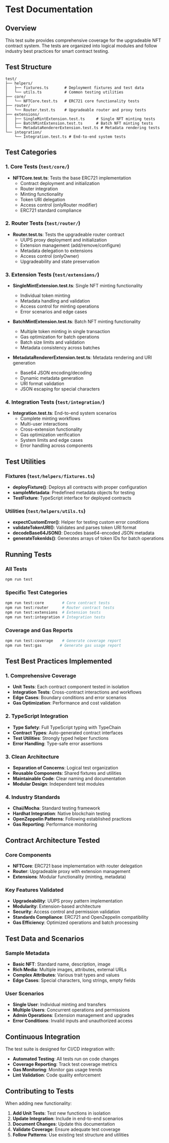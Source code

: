 # Test Documentation

## Overview

This test suite provides comprehensive coverage for the upgradeable NFT contract system. The tests are organized into logical modules and follow industry best practices for smart contract testing.

## Test Structure

```
test/
├── helpers/
│   ├── fixtures.ts       # Deployment fixtures and test data
│   └── utils.ts          # Common testing utilities
├── core/
│   └── NFTCore.test.ts   # ERC721 core functionality tests
├── router/
│   └── Router.test.ts    # Upgradeable router and proxy tests
├── extensions/
│   ├── SingleMintExtension.test.ts     # Single NFT minting tests
│   ├── BatchMintExtension.test.ts      # Batch NFT minting tests
│   └── MetadataRendererExtension.test.ts # Metadata rendering tests
└── integration/
    └── Integration.test.ts # End-to-end system tests
```

## Test Categories

### 1. Core Tests (`test/core/`)
- **NFTCore.test.ts**: Tests the base ERC721 implementation
  - Contract deployment and initialization
  - Router integration
  - Minting functionality
  - Token URI delegation
  - Access control (onlyRouter modifier)
  - ERC721 standard compliance

### 2. Router Tests (`test/router/`)
- **Router.test.ts**: Tests the upgradeable router contract
  - UUPS proxy deployment and initialization
  - Extension management (add/remove/configure)
  - Metadata delegation to extensions
  - Access control (onlyOwner)
  - Upgradeability and state preservation

### 3. Extension Tests (`test/extensions/`)
- **SingleMintExtension.test.ts**: Single NFT minting functionality
  - Individual token minting
  - Metadata handling and validation
  - Access control for minting operations
  - Error scenarios and edge cases

- **BatchMintExtension.test.ts**: Batch NFT minting functionality
  - Multiple token minting in single transaction
  - Gas optimization for batch operations
  - Batch size limits and validation
  - Metadata consistency across batches

- **MetadataRendererExtension.test.ts**: Metadata rendering and URI generation
  - Base64 JSON encoding/decoding
  - Dynamic metadata generation
  - URI format validation
  - JSON escaping for special characters

### 4. Integration Tests (`test/integration/`)
- **Integration.test.ts**: End-to-end system scenarios
  - Complete minting workflows
  - Multi-user interactions
  - Cross-extension functionality
  - Gas optimization verification
  - System limits and edge cases
  - Error handling across components

## Test Utilities

### Fixtures (`test/helpers/fixtures.ts`)
- **deployFixture()**: Deploys all contracts with proper configuration
- **sampleMetadata**: Predefined metadata objects for testing
- **TestFixture**: TypeScript interface for deployed contracts

### Utilities (`test/helpers/utils.ts`)
- **expectCustomError()**: Helper for testing custom error conditions
- **validateTokenURI()**: Validates and parses token URI format
- **decodeBase64JSON()**: Decodes base64-encoded JSON metadata
- **generateTokenIds()**: Generates arrays of token IDs for batch operations

## Running Tests

### All Tests
```bash
npm run test
```

### Specific Test Categories
```bash
npm run test:core        # Core contract tests
npm run test:router      # Router contract tests
npm run test:extensions  # Extension tests
npm run test:integration # Integration tests
```

### Coverage and Gas Reports
```bash
npm run test:coverage    # Generate coverage report
npm run test:gas        # Generate gas usage report
```

## Test Best Practices Implemented

### 1. Comprehensive Coverage
- **Unit Tests**: Each contract component tested in isolation
- **Integration Tests**: Cross-contract interactions and workflows
- **Edge Cases**: Boundary conditions and error scenarios
- **Gas Optimization**: Performance and cost validation

### 2. TypeScript Integration
- **Type Safety**: Full TypeScript typing with TypeChain
- **Contract Types**: Auto-generated contract interfaces
- **Test Utilities**: Strongly typed helper functions
- **Error Handling**: Type-safe error assertions

### 3. Clean Architecture
- **Separation of Concerns**: Logical test organization
- **Reusable Components**: Shared fixtures and utilities
- **Maintainable Code**: Clear naming and documentation
- **Modular Design**: Independent test modules

### 4. Industry Standards
- **Chai/Mocha**: Standard testing framework
- **Hardhat Integration**: Native blockchain testing
- **OpenZeppelin Patterns**: Following established practices
- **Gas Reporting**: Performance monitoring

## Contract Architecture Tested

### Core Components
- **NFTCore**: ERC721 base implementation with router delegation
- **Router**: Upgradeable proxy with extension management
- **Extensions**: Modular functionality (minting, metadata)

### Key Features Validated
- **Upgradeability**: UUPS proxy pattern implementation
- **Modularity**: Extension-based architecture
- **Security**: Access control and permission validation
- **Standards Compliance**: ERC721 and OpenZeppelin compatibility
- **Gas Efficiency**: Optimized operations and batch processing

## Test Data and Scenarios

### Sample Metadata
- **Basic NFT**: Standard name, description, image
- **Rich Media**: Multiple images, attributes, external URLs
- **Complex Attributes**: Various trait types and values
- **Edge Cases**: Special characters, long strings, empty fields

### User Scenarios
- **Single User**: Individual minting and transfers
- **Multiple Users**: Concurrent operations and permissions
- **Admin Operations**: Extension management and upgrades
- **Error Conditions**: Invalid inputs and unauthorized access

## Continuous Integration

The test suite is designed for CI/CD integration with:
- **Automated Testing**: All tests run on code changes
- **Coverage Reporting**: Track test coverage metrics
- **Gas Monitoring**: Monitor gas usage trends
- **Lint Validation**: Code quality enforcement

## Contributing to Tests

When adding new functionality:
1. **Add Unit Tests**: Test new functions in isolation
2. **Update Integration**: Include in end-to-end scenarios
3. **Document Changes**: Update this documentation
4. **Validate Coverage**: Ensure adequate test coverage
5. **Follow Patterns**: Use existing test structure and utilities
